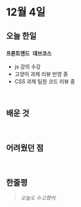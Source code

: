 # 12월 4일

## 오늘 한일

### `프론트엔드 데브코스`

- js 강의 수강
- 고양이 과제 리뷰 반영 중
- CSS 과제 팀원 코드 리뷰 중

<br>

## 배운 것

<br>

## 어려웠던 점

<br>

## 한줄평

> _오늘도 수고했어._

<br>
